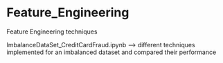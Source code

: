 # Feature_Engineering
Feature Engineering techniques


ImbalanceDataSet_CreditCardFraud.ipynb --> different techniques implemented for an imbalanced dataset and compared their performance
